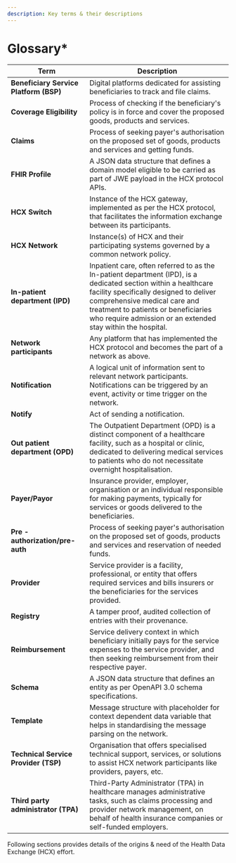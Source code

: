 ```yaml
---
description: Key terms & their descriptions
---
```


# Glossary\*

<table><thead><tr><th width="163">Term</th><th>Description</th></tr></thead><tbody><tr><td><strong>Beneficiary Service Platform (BSP)</strong></td><td>Digital platforms dedicated for assisting beneficiaries to track and file claims.</td></tr><tr><td><strong>Coverage Eligibility</strong> </td><td>Process of checking if the beneficiary's policy is in force and cover the proposed goods, products and services. </td></tr><tr><td><strong>Claims</strong></td><td>Process of seeking payer's authorisation on the proposed set of goods, products and services and getting funds.</td></tr><tr><td><strong>FHIR Profile</strong></td><td>A JSON data structure that defines a domain model eligible to be carried as part of JWE payload in the HCX protocol APIs.</td></tr><tr><td><strong>HCX Switch</strong></td><td>Instance of the HCX gateway, implemented as per the HCX protocol, that facilitates the information exchange between its participants.</td></tr><tr><td><strong>HCX Network</strong></td><td>Instance(s) of HCX and their participating systems governed by a common network policy.</td></tr><tr><td><strong>In-patient department (IPD)</strong></td><td>Inpatient care, often referred to as the In-patient department (IPD), is a dedicated section within a healthcare facility specifically designed to deliver comprehensive medical care and treatment to patients or beneficiaries who require admission or an extended stay within the hospital.</td></tr><tr><td><strong>Network participants</strong></td><td>Any platform that has implemented the HCX protocol and becomes the part of a network as above.</td></tr><tr><td><strong>Notification</strong></td><td>A logical unit of information sent to relevant network participants. Notifications can be triggered by an event, activity or time trigger on the network.</td></tr><tr><td><strong>Notify</strong></td><td>Act of sending a notification.</td></tr><tr><td><strong>Out patient department (OPD)</strong></td><td>The Outpatient Department (OPD) is a distinct component of a healthcare facility, such as a hospital or clinic, dedicated to delivering medical services to patients who do not necessitate overnight hospitalisation.</td></tr><tr><td><strong>Payer/Payor</strong> </td><td>Insurance provider, employer, organisation or an individual responsible for making payments, typically for services or goods delivered to the beneficiaries.</td></tr><tr><td><strong>Pre -authorization/pre-auth</strong></td><td>Process of seeking payer's authorisation on the proposed set of goods, products and services and reservation of needed funds.</td></tr><tr><td><strong>Provider</strong></td><td>Service provider is a facility, professional, or entity that offers required services and bills insurers or the beneficiaries for the services provided.</td></tr><tr><td><strong>Registry</strong></td><td>A tamper proof, audited collection of entries with their provenance.</td></tr><tr><td><strong>Reimbursement</strong></td><td>Service delivery context in which beneficiary initially pays for the service expenses to the service provider, and then seeking reimbursement from their respective payer.</td></tr><tr><td><strong>Schema</strong></td><td>A JSON data structure that defines an entity as per OpenAPI 3.0 schema specifications.</td></tr><tr><td><strong>Template</strong></td><td>Message structure with placeholder for context dependent data variable that helps in standardising the message parsing on the network.</td></tr><tr><td><strong>Technical Service Provider (TSP)</strong> </td><td>Organisation that offers specialised technical support, services, or solutions to assist HCX network participants like providers, payers, etc.</td></tr><tr><td><strong>Third party administrator (TPA)</strong></td><td>Third-Party Administrator (TPA) in healthcare manages administrative tasks, such as claims processing and provider network management, on behalf of health insurance companies or self-funded employers.</td></tr></tbody></table>

Following sections provides details of the origins & need of the Health Data Exchange (HCX) effort.
